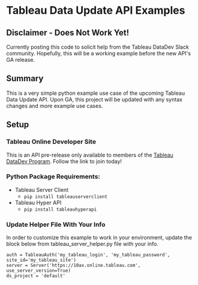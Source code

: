 # Tableau Data Update API Examples

## Disclaimer - Does Not Work Yet!

Currently posting this code to solicit help from the Tableau DataDev Slack community.
Hopefully, this will be a working example before the new API's GA release.

## Summary

This is a very simple python example use case of the upcoming Tableau Data Update API.
Upon GA, this project will be updated with any syntax changes and more example use cases.


## Setup

### Tableau Online Developer Site
This is an API pre-release only available to members of the 
[Tableau DataDev Program](https://www.tableau.com/developer). Follow the link to join today!

### Python Package Requirements:
  - Tableau Server Client
    - `pip install tableauserverclient`
  - Tableau Hyper API
    - `pip install tableauhyperapi`
    
### Update Helper File With Your Info
In order to customize this example to work in your environment, 
update the block below from tableau_server_helper.py file with your info.

```python:
auth = TableauAuth('my_tableau_login', 'my_tableau_password', site_id='my_tableau_site')
server = Server('https://10ax.online.tableau.com', use_server_version=True)
ds_project = 'default'
```
